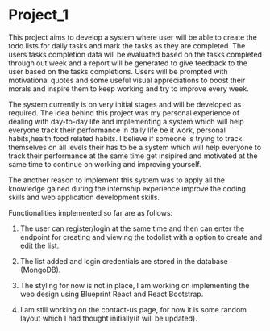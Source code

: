 # Project_1


This project aims to develop a system where user will be able to create the todo lists for daily tasks and mark the tasks as they are completed. 
The users tasks completion data will be evaluated based on the tasks completed through out week and a report will be generated to give feedback to the user based on 
the tasks completions. Users will be prompted with motivational quotes and some useful visual appreciations to boost their morals and inspire them to keep working
and try to improve every week.

The system currently is on very initial stages and will be developed as required. 
The idea behind this project was my personal experience of dealing with day-to-day life and implementing a system which will help everyone track their performance
in daily life be it work, personal habits,health,food related habits. I believe if someone is trying to track themselves on all levels their has to be 
a system which will help everyone to track their performance at the same time get insipired and motivated at the same time to continue on working and improving yourself.

The another reason to implement this system was to apply all the knowledge gained during the internship experience improve the coding skills 
and web application development skills.

Functionalities implemented so far are as follows:

1) The user can register/login at the same time and then can enter the endpoint for creating and viewing the todolist with a option to create and edit the list.

2) The list added and login credentials are stored in the database (MongoDB).

3) The styling for now is not in place, I am working on implementing the web design using Blueprint React and React Bootstrap.

4) I am still working on the contact-us page, for now it is some random layout which I had thought initially(it will be updated).
